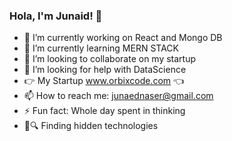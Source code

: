 ### Hola, I'm Junaid! 👋



- 🔭 I’m currently working on React and Mongo DB
- 🌱 I’m currently learning MERN STACK
- 👯 I’m looking to collaborate on my startup
- 🤔 I’m looking for help with DataScience
- 👉 My Startup www.orbixcode.com 👈 
- 📫 How to reach me: junaednaser@gmail.com
- ⚡ Fun fact: Whole day spent in thinking
- 🚀🔍 Finding hidden technologies

